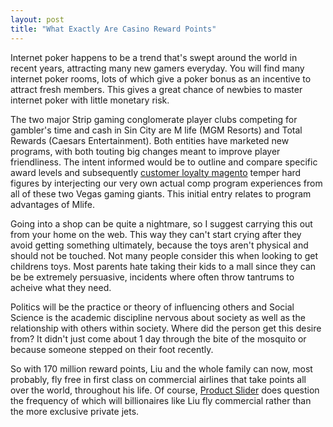 ```yaml
---
layout: post
title: "What Exactly Are Casino Reward Points"
---
```



Internet poker happens to be a trend that's swept around the world in recent years, attracting many new gamers everyday. You will find many internet poker rooms, lots of which give a poker bonus as an incentive to attract fresh members. This gives a great chance of newbies to master internet poker with little monetary risk.



The two major Strip gaming conglomerate player clubs competing for gambler's time and cash in Sin City are M life (MGM Resorts) and Total Rewards (Caesars Entertainment). Both entities have marketed new programs, with both touting big changes meant to improve player friendliness. The intent informed would be to outline and compare specific award levels and subsequently <a href="https://magerewardpoints.com/">customer loyalty magento</a> temper hard figures by interjecting our very own actual comp program experiences from all of these two Vegas gaming giants. This initial entry relates to program advantages of Mlife.

Going into a shop can be quite a nightmare, so I suggest carrying this out from your home on the web. This way they can't start crying after they avoid getting something ultimately, because the toys aren't physical and should not be touched. Not many people consider this when looking to get childrens toys. Most parents hate taking their kids to a mall since they can be be extremely persuasive, incidents where often throw tantrums to acheive what they need.

Politics will be the practice or theory of influencing others and Social Science is the academic discipline nervous about society as well as the relationship with others within society. Where did the person get this desire from? It didn't just come about 1 day through the bite of the mosquito or because someone stepped on their foot recently.

So with 170 million reward points, Liu and the whole family can now, most probably, fly free in first class on commercial airlines that take points all over the world, throughout his life.  Of course, <a href="https://www.magentocommerce.com/magento-connect/product-sliders-new-featured-on-sale-most-view-best-seller-product.html">Product Slider</a> does question the frequency of which will billionaires like Liu fly commercial rather than the more exclusive private jets.



